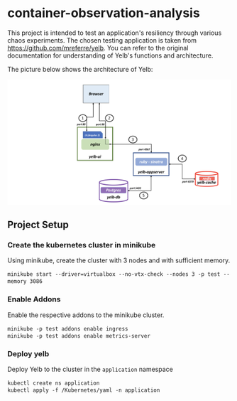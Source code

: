 # container-observation-analysis
This project is intended to test an application's resiliency through various chaos experiments. The chosen testing application is taken from
https://github.com/mreferre/yelb. You can refer to the original documentation for understanding of Yelb's functions and architecture.

The picture below shows the architecture of Yelb:

![yelb-architecture](images/yelb-architecture.png)

## Project Setup

### Create the kubernetes cluster in minikube
Using minikube, create the cluster with 3 nodes and with sufficient memory.

```console
minikube start --driver=virtualbox --no-vtx-check --nodes 3 -p test --memory 3086
```

### Enable Addons
Enable the respective addons to the minikube cluster.

```console
minikube -p test addons enable ingress
minikube -p test addons enable metrics-server
```

### Deploy yelb 
Deploy Yelb to the cluster in the `application` namespace

```console
kubectl create ns application
kubectl apply -f /Kubernetes/yaml -n application
```
